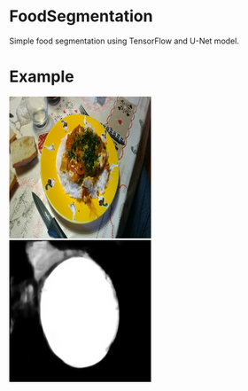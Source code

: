 # FoodSegmentation
Simple food segmentation using TensorFlow and U-Net model.

# Example
![Input image](https://github.com/aruno14/foodSegmentation/raw/main/example/input-01.png)
![Output mask](https://github.com/aruno14/foodSegmentation/raw/main/example/output-01.png)
